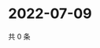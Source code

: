 # 2022-07-09

共 0 条

<!-- BEGIN WEIBO -->
<!-- 最后更新时间 Sat Jul 09 2022 13:13:45 GMT+0800 (China Standard Time) -->

<!-- END WEIBO -->
